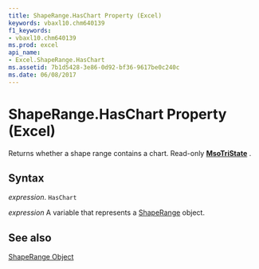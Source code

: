 ```yaml
---
title: ShapeRange.HasChart Property (Excel)
keywords: vbaxl10.chm640139
f1_keywords:
- vbaxl10.chm640139
ms.prod: excel
api_name:
- Excel.ShapeRange.HasChart
ms.assetid: 7b1d5428-3e86-0d92-bf36-9617be0c240c
ms.date: 06/08/2017
---
```



# ShapeRange.HasChart Property (Excel)

 Returns whether a shape range contains a chart. Read-only **[MsoTriState](./Office.MsoTriState.md)** .


## Syntax

 _expression_. `HasChart`

 _expression_ A variable that represents a [ShapeRange](./Excel.ShapeRange.md) object.


## See also


[ShapeRange Object](Excel.ShapeRange.md)

